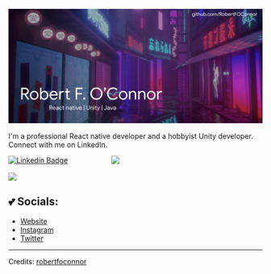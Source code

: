 ![Header image](https://raw.githubusercontent.com/robertfoconnor/robertfoconnor/master/header.jpg)
<!-- You can create your own header images using Canva, it has a lot of templates. If you do, use the following link https://www.canva.com/join/celeriac-tread-jellyfish -->
I'm a professional React native developer and a hobbyist Unity developer. Connect with me on LinkedIn.

<img align='right' src='https://media.giphy.com/media/mEsqfG9Zbuj7CDsroa/giphy.gif' width='300"'>


[![Linkedin Badge](https://img.shields.io/badge/-RobertFOConnor-blue?style=flat-square&logo=Linkedin&logoColor=white&link=https://www.linkedin.com/in/robert-o-connor-72b3416b/)](https://www.linkedin.com/in/robert-o-connor-72b3416b/)

<img align="center" src="https://github-readme-stats.vercel.app/api/top-langs/?username=robertfoconnor&layout=compact&theme=synthwave" />

## 💕 Socials:
- [Website](https://www.bobbertoconnor.com)
- [Instagram](https://www.instagram.com/bobbertoc/)
- [Twitter](twitter.com/yellowbytegames)

-----
Credits: [robertfoconnor](https://github.com/robertfoconnor)
